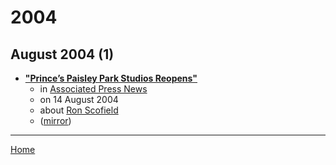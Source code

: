 # 2004

## August 2004 (1)

 - [**"Prince’s Paisley Park Studios Reopens"**](https://apnews.com/91b71d73f083cbb20e06818bf1d0895f)
    - in [Associated Press News](../../publications/a-e/associated-press-news/index.md)
    - on 14 August 2004
    - about [Ron Scofield](../../topics/ron-scofield/index.md)
    - ([mirror](https://web.archive.org/web/*/https://apnews.com/91b71d73f083cbb20e06818bf1d0895f))

----

[Home](../index.md)
